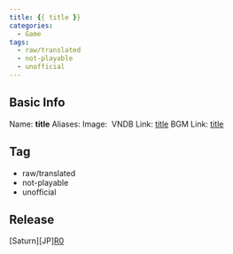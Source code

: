 ```yaml
---
title: {{ title }}
categories:
  - Game
tags:
  - raw/translated
  - not-playable
  - unofficial
---
```

## Basic Info

Name: **title**
Aliases: 
Image: ![]()
VNDB Link: [title](https://vndb.org/v)
BGM Link: [title]()

## Tag

 - raw/translated
 - not-playable
 - unofficial

## Release

\[Saturn\]\[JP\][R0](../../r/r0/)